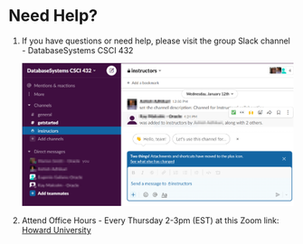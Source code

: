 # Need Help?

1. If you have questions or need help, please visit the group Slack channel - DatabaseSystems CSCI 432

   ![](./images/howard-slack.png " ")

2. Attend Office Hours - Every Thursday 2-3pm (EST) at this Zoom link: <a href="https://howard.zoom.us/j/3589788466?pwd=dXIyK3lHcGxmK2tQU3UwaHRvbUJ3QT09">Howard University</a> 


